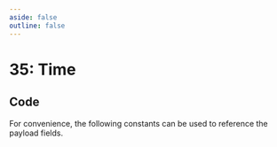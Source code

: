 ```yaml
---
aside: false
outline: false
---
```


<script setup>
import ProtocolBytes from '../../../components/ProtocolBytes.vue';
import SplitColumnView from '../../../components/SplitColumnView.vue';
import GenerateConsts from '../../../components/GenerateConsts.vue'
</script>

# 35: Time

<SplitColumnView>
<template #left>

Used to [GET](./device-services#get) the time from the device.

Initially the best available time will be provided. Moving forward we will be able to provide different times (GPS, GM etc.)

### Payload

| Field | Name     | Description       | Type | Example |
| ----- | -------- | ----------------- | ---- | ---- |
| 1     | Unix     | Unix Time         | uint32 | 1734014057 |
| 2     | Year     | Year              | uint16 | 2024 |
| 3     | Month    | Month             | uint8 | 12 |
| 4     | Day      | Day               | uint8 | 31 |
| 5     | Weekday  | Day of the Week   | | |
| 6     | Hour     | Hour              | uint8 | 24 |
| 7     | Minute   | Minute            | uint8 | 59 |
| 8     | Second   | Second            | uint8 | 59 |

If the request could not be fulfilled, the response status would be 2 (NOT OK), all header fields would also be returned, but the payload should not be expected.

</template>
<template #right>

### Example
If you wanted to GET all elements of time from a device, you would send a GET message with no payload fields.

<ProtocolBytes
byteString="0"
:boldPositions="[3,12,15,16]"
:allowCollapse="false"
/>

The device would then respond with a message of type 36.

<ProtocolBytes
byteString="0"
:boldPositions="[3,20]"
:allowCollapse="false"
/>

</template>
</SplitColumnView>

## Code

For convenience, the following constants can be used to reference the payload fields.

<GenerateConsts :prefix="'MD_DEVICE_TIME_'" :enumName="'MD_DEVICE_TIME'" :dataPath="'messages/36/data'"/>
